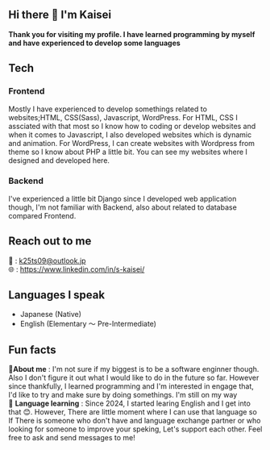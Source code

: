 ## Hi there 👋 I'm Kaisei
**Thank you for visiting my profile. I have learned programming by myself and have experienced to develop some languages**

## Tech
### Frontend
Mostly I have experienced to develop somethings related to websites;HTML, CSS(Sass), Javascript, WordPress. For HTML, CSS I assciated with that most so I know how to coding or develop websites and when it comes to Javascript, I also developed websites which is dynamic and animation. For WordPress, I can create websites with Wordpress from theme so I know about PHP a little bit. You can see my websites where I designed and developed here. 

### Backend
I've experienced a little bit Django since I developed web application though, I'm not familiar with Backend, also about related to database compared Frontend.

## Reach out to me
📩 : k25ts09@outlook.jp  
🌐 : https://www.linkedin.com/in/s-kaisei/


## Languages I speak
- Japanese (Native)  
- English (Elementary ～ Pre-Intermediate) 
  


## Fun facts
🙋**About me** : I'm not sure if my biggest is to be a software enginner though. Also I don't figure it out what I would like to do in the future so far. However since thankfully, I learned programming and I'm interested in engage that, I'd like to try and make sure by doing somethings. I'm still on my way  
🌱 **Language learning** : Since 2024, I started learing English and I get into that 😊. However, There are little moment where I can use that language so If There is someone who don't have and language exchange partner or who looking for someone to improve your speking, Let's support each other. Feel free to ask and send messages to me!

<!--
**k-datacloud/k-datacloud** is a ✨ _special_ ✨ repository because its `README.md` (this file) appears on your GitHub profile.

Here are some ideas to get you started:

- 🔭 I’m currently working on ...
- 🌱 I’m currently learning ...
- 👯 I’m looking to collaborate on ...
- 🤔 I’m looking for help with ...
- 💬 Ask me about ...
- 📫 How to reach me: ...
- 😄 Pronouns: ...
- ⚡ Fun fact: ...
-->
